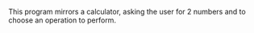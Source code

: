 This program mirrors a calculator, asking the user for 2 numbers and to choose an operation to perform. 

